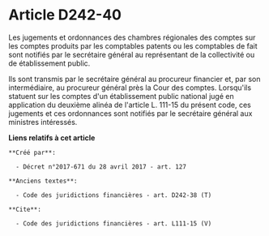 # Article D242-40

Les jugements et ordonnances des chambres régionales des comptes sur les comptes produits par les comptables patents ou les
comptables de fait sont notifiés par le secrétaire général au représentant de la collectivité ou de établissement public. 

Ils sont transmis par le secrétaire général au procureur financier et, par son intermédiaire, au procureur général près la
Cour des comptes. Lorsqu'ils statuent sur les comptes d'un établissement public national jugé en application du deuxième
alinéa de l'article L. 111-15 du présent code, ces jugements et ces ordonnances sont notifiés par le secrétaire général aux
ministres intéressés.

**Liens relatifs à cet article**

	**Créé par**:

	  - Décret n°2017-671 du 28 avril 2017 - art. 127

	**Anciens textes**:

	  - Code des juridictions financières - art. D242-38 (T)

	**Cite**:

	  - Code des juridictions financières - art. L111-15 (V)
